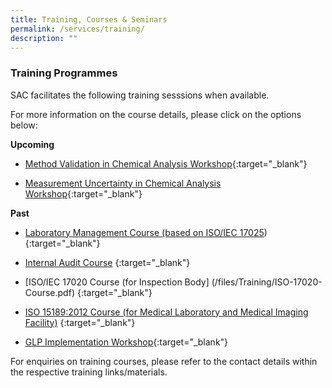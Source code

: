 ```yaml
---
title: Training, Courses & Seminars
permalink: /services/training/
description: ""
---
```

### Training Programmes

SAC facilitates the following training sesssions when available.

For more information on the course details, please click on the options below:

<!-- COMMENT: The {:target="\_blank"} syntax at the end of the Markdown document link is used to open the document in a new window tab -->

**Upcoming**

* [Method Validation in Chemical Analysis Workshop](/files/Training/MV-(chemical)-workshop.pdf){:target="_blank"}



* [Measurement Uncertainty in Chemical Analysis Workshop](/files/Training/MU-(chemical)-workshop.pdf){:target="_blank"}


**Past**
* [Laboratory Management Course (based on ISO/IEC 17025](//files/Training/Course-Objectives-LM.pdf))
{:target="_blank"}
* [Internal Audit Course](/files/Training/Course-Objectives-IA.pdf) {:target="_blank"}

* [ISO/IEC 17020 Course (for Inspection Body]
(/files/Training/ISO-17020-Course.pdf) {:target="_blank"}

* [ISO 15189:2012 Course (for Medical Laboratory and Medical Imaging Facility)](/files/Training/ISO-15189-Course-Overview-June-2013.pdf) {:target="_blank"}

* [GLP Implementation Workshop](/files/Training/GLP-Implementation-Workshop.pdf){:target="_blank"}

For enquiries on training courses, please refer to the contact details within the respective training links/materials.